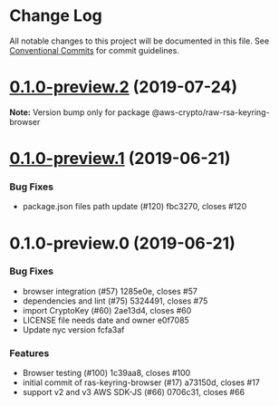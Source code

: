 # Change Log

All notable changes to this project will be documented in this file.
See [Conventional Commits](https://conventionalcommits.org) for commit guidelines.

# [0.1.0-preview.2](/compare/@aws-crypto/raw-rsa-keyring-browser@0.1.0-preview.1...@aws-crypto/raw-rsa-keyring-browser@0.1.0-preview.2) (2019-07-24)

**Note:** Version bump only for package @aws-crypto/raw-rsa-keyring-browser





# [0.1.0-preview.1](/compare/@aws-crypto/raw-rsa-keyring-browser@0.1.0-preview.0...@aws-crypto/raw-rsa-keyring-browser@0.1.0-preview.1) (2019-06-21)


### Bug Fixes

* package.json files path update (#120) fbc3270, closes #120





# 0.1.0-preview.0 (2019-06-21)


### Bug Fixes

* browser integration (#57) 1285e0e, closes #57
* dependencies and lint (#75) 5324491, closes #75
* import CryptoKey (#60) 2ae13d4, closes #60
* LICENSE file needs date and owner e0f7085
* Update nyc version fcfa3af


### Features

* Browser testing (#100) 1c39aa8, closes #100
* initial commit of ras-keyring-browser (#17) a73150d, closes #17
* support v2 and v3 AWS SDK-JS (#66) 0706c31, closes #66
